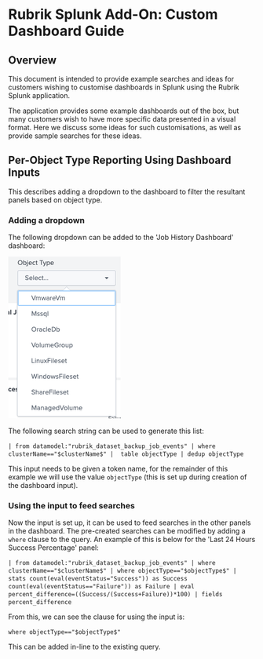 # Rubrik Splunk Add-On: Custom Dashboard Guide

## Overview

This document is intended to provide example searches and ideas for customers wishing to customise dashboards in Splunk using the Rubrik Splunk application.

The application provides some example dashboards out of the box, but many customers wish to have more specific data presented in a visual format. Here we discuss some ideas for such customisations, as well as provide sample searches for these ideas.

## Per-Object Type Reporting Using Dashboard Inputs

This describes adding a dropdown to the dashboard to filter the resultant panels based on object type.

### Adding a dropdown

The following dropdown can be added to the 'Job History Dashboard' dashboard:

![Object Type Dropdown](./images/objecttype_dropdown.png)

The following search string can be used to generate this list:

```none
| from datamodel:"rubrik_dataset_backup_job_events" | where clusterName=="$clusterName$" |  table objectType | dedup objectType
```

This input needs to be given a token name, for the remainder of this example we will use the value `objectType` (this is set up during creation of the dashboard input).

### Using the input to feed searches

Now the input is set up, it can be used to feed searches in the other panels in the dashboard. The pre-created searches can be modified by adding a `where` clause to the query. An example of this is below for the 'Last 24 Hours Success Percentage' panel:

```none
| from datamodel:"rubrik_dataset_backup_job_events" | where clusterName=="$clusterName$" | where objectType=="$objectType$" | stats count(eval(eventStatus="Success")) as Success count(eval(eventStatus=="Failure")) as Failure | eval percent_difference=((Success/(Success+Failure))*100) | fields percent_difference
```

From this, we can see the clause for using the input is:

```none
where objectType=="$objectType$"
```

This can be added in-line to the existing query.